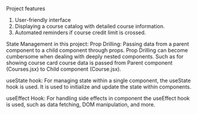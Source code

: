 Project features

1. User-friendly interface
2. Displaying a course catalog with detailed course information.
3. Automated reminders if course credit limit is crossed.

State Management in this project:
Prop Drilling: Passing data from a parent component to a child component through props. Prop Drilling can become cumbersome when dealing with deeply nested components.
Such as for showing course card course data is passed from Parent component (Courses.jsx) to Child component (Course.jsx).

useState hook: For managing state within a single component, the useState hook is used. It is used to initialize and update the state within components.

useEffect Hook:  For handling side effects in component the useEffect hook is used, such as data fetching, DOM manipulation, and more.
